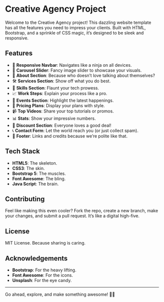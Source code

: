 # Creative Agency Project

Welcome to the Creative Agency project! This dazzling website template has all the features you need to impress your clients. Built with HTML, Bootstrap, and a sprinkle of CSS magic, it’s designed to be sleek and responsive.

## Features

- 🧭 **Responsive Navbar**: Navigates like a ninja on all devices.
- 🎠 **Carousel Slider**: Fancy image slider to showcase your visuals.
- 📜 **About Section**: Because who doesn’t love talking about themselves?
- 🛠️ **Services Section**: Show off what you do best.
- 🚀 **Skills Section**: Flaunt your tech prowess.
- 📈 **Work Steps**: Explain your process like a pro.
- 🎉 **Events Section**: Highlight the latest happenings.
- 💸 **Pricing Plans**: Display your plans with style.
- 📹 **Top Videos**: Share your top tutorials or promos.
- 📊 **Stats**: Show your impressive numbers.
- 🎁 **Discount Section**: Everyone loves a good deal!
- 📞 **Contact Form**: Let the world reach you (or just collect spam).
- 🦶 **Footer**: Links and credits because we’re polite like that.

## Tech Stack

- **HTML5**: The skeleton.
- **CSS3**: The skin.
- **Bootstrap 5**: The muscles.
- **Font Awesome**: The bling.
- **Java Script**: The brain.

## Contributing

Feel like making this even cooler? Fork the repo, create a new branch, make your changes, and submit a pull request. It’s like a digital high-five.

## License

MIT License. Because sharing is caring.

## Acknowledgements

- **Bootstrap**: For the heavy lifting.
- **Font Awesome**: For the icons.
- **Unsplash**: For the eye candy.

---

Go ahead, explore, and make something awesome! 🎨✨
